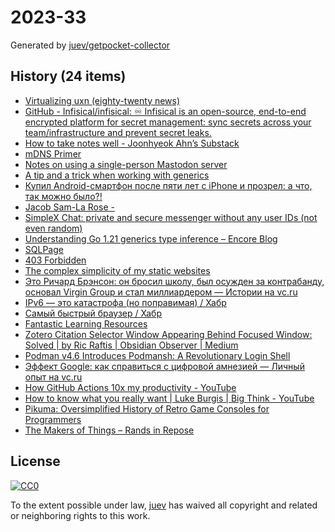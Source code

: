 # 2023-33

Generated by [juev/getpocket-collector](https://github.com/juev/getpocket-collector)

## History (24 items)

- [Virtualizing uxn (eighty-twenty news)](https://eighty-twenty.org/2023/08/11/virtualizing-uxn)
- [GitHub - Infisical/infisical: ♾ Infisical is an open-source, end-to-end encrypted platform for secret management: sync secrets across your team/infrastructure and prevent secret leaks.](https://github.com/Infisical/infisical)
- [How to take notes well - Joonhyeok Ahn’s Substack](https://joonhyeokahn.substack.com/p/how-to-take-notes-well)
- [mDNS Primer](https://fabiensanglard.net/mdns/index.html)
- [Notes on using a single-person Mastodon server](https://jvns.ca/blog/2023/08/11/some-notes-on-mastodon/)
- [A tip and a trick when working with generics](https://appliedgo.com/blog/a-tip-and-a-trick-when-working-with-generics)
- [Купил Android-смартфон после пяти лет с iPhone и прозрел: а что, так можно было?!](https://www.iguides.ru/main/other/kupil_android_smartfon_posle_iphone_i_prozrel_gde_ya_byl_poslednie_pyat_let/)
- [Jacob Sam-La Rose -](https://jsamlarose.micro.blog/2023/08/12/im-sure-i.html)
- [SimpleX Chat: private and secure messenger without any user IDs (not even random)](https://simplex.chat)
- [Understanding Go 1.21 generics type inference – Encore Blog](https://encore.dev/blog/go1.21-generics)
- [SQLPage](https://sql.ophir.dev/blog.sql)
- [403 Forbidden](https://scientificamerican.com/article/are-naps-good-for-you)
- [The complex simplicity of my static websites](https://alinpanaitiu.com/blog/complex-simplicity-of-static-websites/)
- [Это Ричард Брэнсон: он бросил школу, был осужден за контрабанду, основал Virgin Group и стал миллиардером — Истории на vc.ru](https://vc.ru/story/291903-eto-richard-brenson-on-brosil-shkolu-byl-osuzhden-za-kontrabandu-osnoval-virgin-group-i-stal-milliarderom)
- [IPv6 — это катастрофа (но поправимая) / Хабр](https://habr.com/ru/companies/ruvds/articles/753906/)
- [Самый быстрый браузер / Хабр](https://habr.com/ru/companies/globalsign/articles/752862/)
- [Fantastic Learning Resources](https://matklad.github.io/2023/08/06/fantastic-learning-resources.html)
- [Zotero Citation Selector Window Appearing Behind Focused Window: Solved | by Ric Raftis | Obsidian Observer | Medium](https://medium.com/obsidian-observer/zotero-citation-selector-window-appearing-behind-focused-window-solved-c47b669fb75a)
- [Podman v4.6 Introduces Podmansh: A Revolutionary Login Shell](https://blog.podman.io/2023/08/podman-v4-6-introduces-podmansh-a-revolutionary-login-shell/)
- [Эффект Google: как справиться с цифровой амнезией — Личный опыт на vc.ru](https://vc.ru/life/315242-effekt-google-kak-spravitsya-s-cifrovoy-amneziey)
- [How GitHub Actions 10x my productivity - YouTube](https://www.youtube.com/watch?v=yfBtjLxn_6k)
- [How to know what you really want | Luke Burgis | Big Think - YouTube](https://www.youtube.com/watch?v=dtBtov2f7e4)
- [Pikuma: Oversimplified History of Retro Game Consoles for Programmers](https://pikuma.com/blog/game-console-history-for-programmers)
- [The Makers of Things – Rands in Repose](https://randsinrepose.com/archives/the-makers-of-things/)

## License

[![CC0](https://mirrors.creativecommons.org/presskit/buttons/88x31/svg/cc-zero.svg)](https://creativecommons.org/publicdomain/zero/1.0/)

To the extent possible under law, [juev](https://github.com/juev) has waived all copyright and related or neighboring rights to this work.
